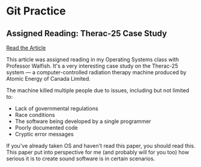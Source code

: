# Git Practice

## Assigned Reading: Therac-25 Case Study

[Read the Article](http://sunnyday.mit.edu/papers/therac.pdf)

This article was assigned reading in my Operating Systems class with Professor Walfish. It's a very interesting case study on the Therac-25 system — a computer-controlled radiation therapy machine produced by Atomic Energy of Canada Limited.

The machine killed multiple people due to issues, including but not limited to:

- Lack of governmental regulations
- Race conditions
- The software being developed by a single programmer
- Poorly documented code
- Cryptic error messages

If you've already taken OS and haven't read this paper, you should read this. This paper put into perspective for me (and probably will for you too) how serious it is to create sound software is in certain scenarios.
